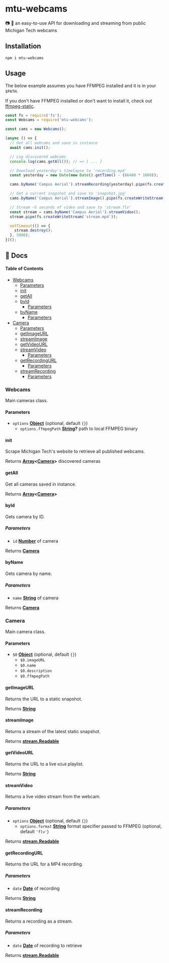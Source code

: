 # mtu-webcams

📷 🚨 an easy-to-use API for downloading and streaming from public Michigan Tech webcams

## Installation

`npm i mtu-webcams`

## Usage

The below example assumes you have FFMPEG installed and it is in your `$PATH`.

If you don't have FFMPEG installed or don't want to install it, check out [ffmpeg-static](https://www.npmjs.com/package/ffmpeg-static).

```javascript
const fs = require('fs');
const Webcams = require('mtu-webcams');

const cams = new Webcams();

(async () => {
  // Get all webcams and save in instance
  await cams.init();

  // Log discovered webcams
  console.log(cams.getAll()); // => [ ... ]

  // Download yesterday's timelapse to 'recording.mp4'
  const yesterday = new Date(new Date().getTime() - (86400 * 1000));

  cams.byName('Campus Aerial').streamRecording(yesterday).pipe(fs.createWriteStream('recording.mp4'));

  // Get a current snapshot and save to 'snapshot.jpg'
  cams.byName('Campus Aerial').streamImage().pipe(fs.createWriteStream('snapshot.jpg'));

  // Stream ~5 seconds of video and save to 'stream.flv'
  const stream = cams.byName('Campus Aerial').streamVideo();
  stream.pipe(fs.createWriteStream('stream.mp4'));

  setTimeout(() => {
    stream.destroy();
  }, 5000);
})();
```

## 📖 Docs

<!-- Generated by documentation.js. Update this documentation by updating the source code. -->

#### Table of Contents

-   [Webcams](#webcams)
    -   [Parameters](#parameters)
    -   [init](#init)
    -   [getAll](#getall)
    -   [byId](#byid)
        -   [Parameters](#parameters-1)
    -   [byName](#byname)
        -   [Parameters](#parameters-2)
-   [Camera](#camera)
    -   [Parameters](#parameters-3)
    -   [getImageURL](#getimageurl)
    -   [streamImage](#streamimage)
    -   [getVideoURL](#getvideourl)
    -   [streamVideo](#streamvideo)
        -   [Parameters](#parameters-4)
    -   [getRecordingURL](#getrecordingurl)
        -   [Parameters](#parameters-5)
    -   [streamRecording](#streamrecording)
        -   [Parameters](#parameters-6)

### Webcams

Main cameras class.

#### Parameters

-   `options` **[Object](https://developer.mozilla.org/docs/Web/JavaScript/Reference/Global_Objects/Object)**  (optional, default `{}`)
    -   `options.ffmpegPath` **[String](https://developer.mozilla.org/docs/Web/JavaScript/Reference/Global_Objects/String)?** path to local FFMPEG binary

#### init

Scrape Michigan Tech's website to
retrieve all published webcams.

Returns **[Array](https://developer.mozilla.org/docs/Web/JavaScript/Reference/Global_Objects/Array)&lt;[Camera](#camera)>** discovered cameras

#### getAll

Get all cameras saved in instance.

Returns **[Array](https://developer.mozilla.org/docs/Web/JavaScript/Reference/Global_Objects/Array)&lt;[Camera](#camera)>** 

#### byId

Gets camera by ID.

##### Parameters

-   `id` **[Number](https://developer.mozilla.org/docs/Web/JavaScript/Reference/Global_Objects/Number)** of camera

Returns **[Camera](#camera)** 

#### byName

Gets camera by name.

##### Parameters

-   `name` **[String](https://developer.mozilla.org/docs/Web/JavaScript/Reference/Global_Objects/String)** of camera

Returns **[Camera](#camera)** 

### Camera

Main camera class.

#### Parameters

-   `$0` **[Object](https://developer.mozilla.org/docs/Web/JavaScript/Reference/Global_Objects/Object)**  (optional, default `{}`)
    -   `$0.imageURL`  
    -   `$0.name`  
    -   `$0.description`  
    -   `$0.ffmpegPath`  

#### getImageURL

Returns the URL to a static snapshot.

Returns **[String](https://developer.mozilla.org/docs/Web/JavaScript/Reference/Global_Objects/String)** 

#### streamImage

Returns a stream of the latest static snapshot.

Returns **[stream.Readable](https://nodejs.org/api/stream.html#stream_class_stream_readable)** 

#### getVideoURL

Returns the URL to a live `m3u8` playlist.

Returns **[String](https://developer.mozilla.org/docs/Web/JavaScript/Reference/Global_Objects/String)** 

#### streamVideo

Returns a live video stream from the webcam.

##### Parameters

-   `options` **[Object](https://developer.mozilla.org/docs/Web/JavaScript/Reference/Global_Objects/Object)**  (optional, default `{}`)
    -   `options.format` **[String](https://developer.mozilla.org/docs/Web/JavaScript/Reference/Global_Objects/String)** format specifier passed to FFMPEG (optional, default `'flv'`)

Returns **[stream.Readable](https://nodejs.org/api/stream.html#stream_class_stream_readable)** 

#### getRecordingURL

Returns the URL for a MP4 recording.

##### Parameters

-   `date` **[Date](https://developer.mozilla.org/docs/Web/JavaScript/Reference/Global_Objects/Date)** of recording

Returns **[String](https://developer.mozilla.org/docs/Web/JavaScript/Reference/Global_Objects/String)** 

#### streamRecording

Returns a recording as a stream.

##### Parameters

-   `date` **[Date](https://developer.mozilla.org/docs/Web/JavaScript/Reference/Global_Objects/Date)** of recording to retrieve

Returns **[stream.Readable](https://nodejs.org/api/stream.html#stream_class_stream_readable)** 
